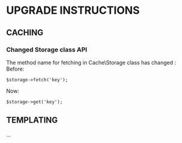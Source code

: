 # UPGRADE INSTRUCTIONS

## CACHING

### Changed Storage class API
The method name for fetching in Cache\Storage class has changed :
Before:
```
$storage->fetch('key');
```
Now:
```
$storage->get('key');
```
## TEMPLATING

...